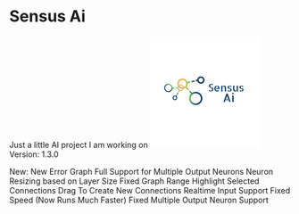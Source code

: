 # Sensus Ai
Just a little AI project I am working on
![alt text](https://raw.githubusercontent.com/Josh194/Ai/master/FFNN/src/images/logo.png)
Version: 1.3.0

New:
New Error Graph
Full Support for Multiple Output Neurons
Neuron Resizing based on Layer Size
Fixed Graph Range
Highlight Selected Connections
Drag To Create New Connections
Realtime Input Support
Fixed Speed (Now Runs Much Faster)
Fixed Multiple Output Neuron Support